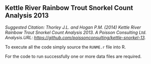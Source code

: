 


##  Kettle River Rainbow Trout Snorkel Count Analysis 2013 
*Suggested Citation: Thorley J.L. and Hogan P.M. (2014) Kettle River Rainbow Trout Snorkel Count Analysis 2013. A Poisson Consulting Ltd. Analysis.URL: https://github.com/poissonconsulting/kettle-snorkel-13.*


To execute all the code simply source the `RUNME.r` file into R.

For the code to run successfully one or more data files are required.
